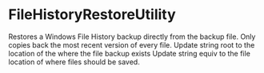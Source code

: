 # FileHistoryRestoreUtility
Restores a Windows File History backup directly from the backup file. Only copies back the most recent version of every file.
Update string root to the location of the where the file backup exists
Update string equiv to the file location of where files should be saved.
